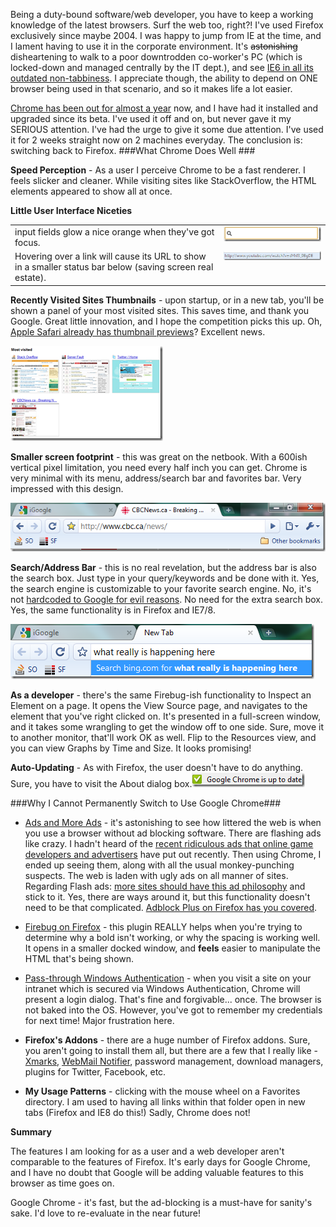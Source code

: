 <!--{Title:"Google Chrome's Early Days - Needs Just A Touch More Work", PublishedOn:"2009-07-25T08:44:04", Intro:"Being a duty-bound software/web developer, you have to keep a working knowledge of the latest browse"} -->


Being a duty-bound software/web developer, you have to keep a working knowledge of the latest browsers. Surf the web too, right?! I've used Firefox exclusively since maybe 2004. I was happy to jump from IE at the time, and I lament having to use it in the corporate environment. It's <strike>astonishing</strike> disheartening to walk to a poor downtrodden co-worker's PC (which is locked-down and managed centrally by the IT dept.), and see [IE6 in all its outdated non-tabbiness](http://www.stoplivinginthepast.com/). I appreciate though, the ability to depend on ONE browser being used in that scenario, and so it makes life a lot easier. 

[Chrome has been out for almost a year](http://en.wikipedia.org/wiki/Google_chrome) now, and I have had it installed and upgraded since its beta. I've used it off and on, but never gave it my SERIOUS attention. I've had the urge to give it some due attention. I've used it for 2 weeks straight now on 2 machines everyday. The conclusion is: switching back to Firefox.
###What Chrome Does Well ###

**Speed Perception** - As a user I perceive Chrome to be a fast renderer. I feels slicker and cleaner. While visiting sites like StackOverflow, the HTML elements appeared to show all at once.

**Little User Interface Niceties**

<table border="0" cellspacing="0" cellpadding="2" width="722">
 <tr> <td valign="top" width="473">input fields glow a nice orange when they've got focus.</td>
<td valign="top" width="247">
 <img src="img/textbox_styled_chrome.png"/>
 </td>
</tr>
<tr>
<td valign="top" width="473">Hovering over a link will cause its URL to show in a smaller status bar below (saving screen real estate). </td>
<td valign="top" width="247">
<img src="img/linkurl.png"/>
</td>
</tr>    
</table>

**Recently Visited Sites Thumbnails** - upon startup, or in a new tab, you'll be shown a panel of your most visited sites. This saves time, and thank you Google. Great little innovation, and I hope the competition picks this up. Oh, [Apple Safari already has thumbnail previews](http://images.macnn.com/esta/content/0902/safari4-topsites.jpg)? Excellent news.

![visited sites in Google Chrome](img/visited.png)


**Smaller screen footprint** - this was great on the netbook. With a 600ish vertical pixel limitation, you need every half inch you can get. Chrome is very minimal with its menu, address/search bar and favorites bar. Very impressed with this design.

![ChromeHeader.png](img/ChromeHeader.png)


**Search/Address Bar** - this is no real revelation, but the address bar is also the search box. Just type in your query/keywords and be done with it. Yes, the search engine is customizable to your favorite search engine. No, it's not [hardcoded to Google for evil reasons](http://www.wired.com/wired/archive/11.01/google_pr.html). No need for the extra search box. Yes, the same functionality is in Firefox and IE7/8.

![search.png](img/search.png)

**As a developer** - there's the same Firebug-ish functionality to Inspect an Element on a page. It opens the View Source page, and navigates to the element that you've right clicked on. It's presented in a full-screen window, and it takes some wrangling to get the window off to one side. Sure, move it to another monitor, that'll work OK as well. Flip to the Resources view, and you can view Graphs by Time and Size. It looks promising!

**Auto-Updating** - As with Firefox, the user doesn't have to do anything. Sure, you have to visit the About dialog box.![Google Chrome Is Up To Date](img/GoogleChromeIsUpToDate.png)


###Why I Cannot Permanently Switch to Use Google Chrome###

* [Ads and More Ads](https://addons.mozilla.org/en-US/firefox/addon/1865) - it's astonishing to see how littered the web is when you use a browser without ad blocking software. There are flashing ads like crazy. I hadn't heard of the [recent ridiculous ads that online game developers and advertisers](http://www.codinghorror.com/blog/archives/001286.html) have put out recently. Then using Chrome, I ended up seeing them, along with all the usual monkey-punching suspects. The web is laden with ugly ads on all manner of sites. Regarding Flash ads: [more sites should have this ad philosophy](http://blog.stackoverflow.com/2009/03/responsible-advertising-feed-a-programmer/) and stick to it. Yes, there are ways around it, but this functionality doesn't need to be that complicated. [Adblock Plus on Firefox has you covered](http://adblockplus.org/en/).

* [Firebug on Firefox](http://getfirebug.com/) - this plugin REALLY helps when you're trying to determine why a bold isn't working, or why the spacing is working well. It opens in a smaller docked window, and **feels** easier to manipulate the HTML that's being shown.

* [Pass-through Windows Authentication](http://serverfault.com/questions/19914/) - when you visit a site on your intranet which is secured via Windows Authentication, Chrome will present a login dialog. That's fine and forgivable... once. The browser is not baked into the OS. However, you've got to remember my credentials for next time! Major frustration here. 

* **Firefox's Addons** - there are a huge number of Firefox addons. Sure, you aren't going to install them all, but there are a few that I really like - [Xmarks](https://addons.mozilla.org/en-US/firefox/addon/2410), [WebMail Notifier](https://addons.mozilla.org/en-US/firefox/addon/4490), password management, download managers, plugins for Twitter, Facebook, etc. 

* **My Usage Patterns** - clicking with the mouse wheel on a Favorites directory. I am used to having all links within that folder open in new tabs (Firefox and IE8 do this!) Sadly, Chrome does not!


**Summary**

The features I am looking for as a user and a web developer aren't comparable to the features of Firefox. It's early days for Google Chrome, and I have no doubt that Google will be adding valuable features to this browser as time goes on.

Google Chrome - it's fast, but the ad-blocking is a must-have for sanity's sake. I'd love to re-evaluate in the near future! 
